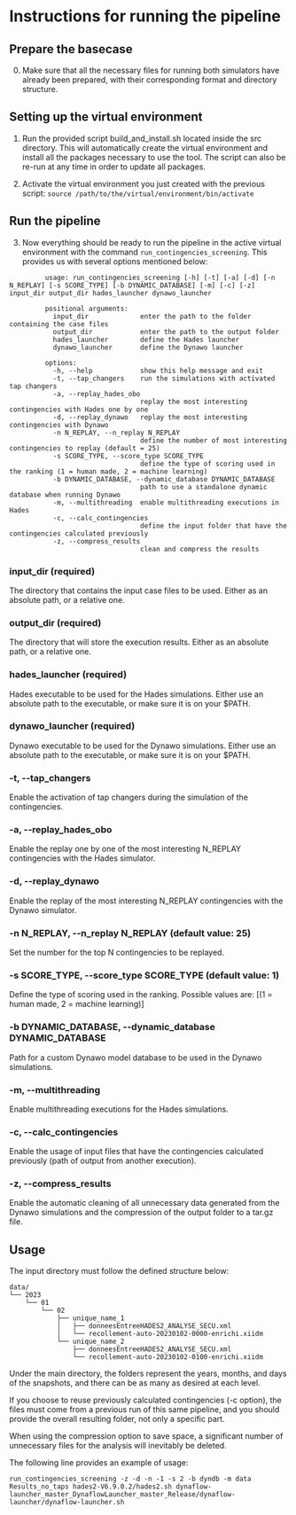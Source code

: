
# Instructions for running the pipeline

## Prepare the basecase

0. Make sure that all the necessary files for running both simulators have 
already been prepared, with their corresponding format and directory structure.

## Setting up the virtual environment

1. Run the provided script build_and_install.sh located inside the src directory. 
This will automatically create the virtual environment and install all the 
packages necessary to use the tool. The script can also be re-run at any time 
in order to update all packages.

2. Activate the virtual environment you just created with the previous script: 
`source /path/to/the/virtual/environment/bin/activate`

## Run the pipeline

3. Now everything should be ready to run the pipeline in the active virtual environment 
with the command `run_contingencies_screening`. This provides us with several options mentioned below:
```
         usage: run_contingencies_screening [-h] [-t] [-a] [-d] [-n N_REPLAY] [-s SCORE_TYPE] [-b DYNAMIC_DATABASE] [-m] [-c] [-z] input_dir output_dir hades_launcher dynawo_launcher
         
         positional arguments:
           input_dir             enter the path to the folder containing the case files
           output_dir            enter the path to the output folder
           hades_launcher        define the Hades launcher
           dynawo_launcher       define the Dynawo launcher
         
         options:
           -h, --help            show this help message and exit
           -t, --tap_changers    run the simulations with activated tap changers
           -a, --replay_hades_obo
                                 replay the most interesting contingencies with Hades one by one
           -d, --replay_dynawo   replay the most interesting contingencies with Dynawo
           -n N_REPLAY, --n_replay N_REPLAY
                                 define the number of most interesting contingencies to replay (default = 25)
           -s SCORE_TYPE, --score_type SCORE_TYPE
                                 define the type of scoring used in the ranking (1 = human made, 2 = machine learning)
           -b DYNAMIC_DATABASE, --dynamic_database DYNAMIC_DATABASE
                                 path to use a standalone dynamic database when running Dynawo
           -m, --multithreading  enable multithreading executions in Hades
           -c, --calc_contingencies
                                 define the input folder that have the contingencies calculated previously
           -z, --compress_results
                                 clean and compress the results
```

### input_dir (required)

The directory that contains the input case files to be used. Either as an absolute path, or a relative one.

### output_dir (required)

The directory that will store the execution results. Either as an absolute path, or a relative one.

### hades_launcher (required)

Hades executable to be used for the Hades simulations. Either use an absolute path to the executable,
or make sure it is on your $PATH.

### dynawo_launcher (required)

Dynawo executable to be used for the Dynawo simulations. Either use an absolute path to the executable,
or make sure it is on your $PATH.

### -t, --tap_changers

Enable the activation of tap changers during the simulation of the contingencies.

### -a, --replay_hades_obo

Enable the replay one by one of the most interesting N_REPLAY contingencies with the Hades simulator.

### -d, --replay_dynawo

Enable the replay of the most interesting N_REPLAY contingencies with the Dynawo simulator.

### -n N_REPLAY, --n_replay N_REPLAY (default value: 25)

Set the number for the top N contingencies to be replayed.

### -s SCORE_TYPE, --score_type SCORE_TYPE (default value: 1)

Define the type of scoring used in the ranking. Possible values are: 
[(1 = human made, 2 = machine learning)]

### -b DYNAMIC_DATABASE, --dynamic_database DYNAMIC_DATABASE

Path for a custom Dynawo model database to be used in the Dynawo simulations. 

### -m, --multithreading

Enable multithreading executions for the Hades simulations.

### -c, --calc_contingencies

Enable the usage of input files that have the contingencies calculated previously (path of output from another execution).

### -z, --compress_results

Enable the automatic cleaning of all unnecessary data generated from the Dynawo simulations and 
the compression of the output folder to a tar.gz file.

## Usage

The input directory must follow the defined structure below:

```
data/
└── 2023
    └── 01
        └── 02
            ├── unique_name_1
            │   ├── donneesEntreeHADES2_ANALYSE_SECU.xml
            │   └── recollement-auto-20230102-0000-enrichi.xiidm
            └── unique_name_2
                ├── donneesEntreeHADES2_ANALYSE_SECU.xml
                └── recollement-auto-20230102-0100-enrichi.xiidm
```
                
Under the main directory, the folders represent the years, months, and days of the snapshots, and there can be as many as desired at each level.

If you choose to reuse previously calculated contingencies (-c option), the files must come from a previous run of this same pipeline, and you should provide the overall resulting folder, not only a specific part.

When using the compression option to save space, a significant number of unnecessary files for the analysis will inevitably be deleted.

The following line provides an example of usage:
```
run_contingencies_screening -z -d -n -1 -s 2 -b dyndb -m data Results_no_taps hades2-V6.9.0.2/hades2.sh dynaflow-launcher_master_DynaflowLauncher_master_Release/dynaflow-launcher/dynaflow-launcher.sh
```

